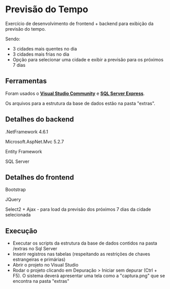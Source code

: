 # Previsão do Tempo

Exercício de desenvolvimento de frontend + backend para exibição da previsão do tempo.

Sendo:
* 3 cidades mais quentes no dia
* 3 cidades mais frias no dia
* Opção para selecionar uma cidade e exibir a previsão para os próximos 7 dias

## Ferramentas
  
Foram usados o [**Visual Studio Community**](https://visualstudio.microsoft.com/pt-br/vs/older-downloads/) e [**SQL Server Express**](https://www.microsoft.com/pt-br/sql-server/sql-server-downloads).

Os arquivos para a estrutura da base de dados estão na pasta "extras".

## Detalhes do backend

.NetFramework 4.6.1

Microsoft.AspNet.Mvc 5.2.7

Entity Framework 

SQL Server 


## Detalhes do frontend

Bootstrap

JQuery

Select2 + Ajax - para load da previsão dos próximos 7 dias da cidade selecionada

## Execução

* Executar os scripts da estrutura da base de dados contidos na pasta /extras no Sql Server
* Inserir registros nas tabelas (respeitando as restrições de chaves estrangeiras e primárias)
* Abrir o projeto no Visual Studio
* Rodar o projeto clicando em Depuração > Iniciar sem depurar (Ctrl + F5). O sistema deverá apresentar uma tela como a "captura.png" que se encontra na pasta "extras"
